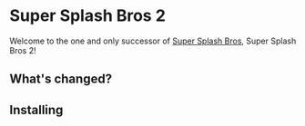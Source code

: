 # Super Splash Bros 2
Welcome to the one and only successor of [Super Splash Bros](https://nm-games.eu/g/33), Super Splash Bros 2!

## What's changed?


## Installing

